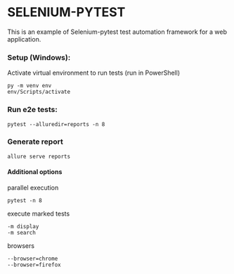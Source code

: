 # SELENIUM-PYTEST

This is an example of Selenium-pytest test automation framework for a web application.

### Setup (Windows):
Activate virtual environment to run tests (run in PowerShell)
```
py -m venv env 
env/Scripts/activate
```

### Run e2e tests:
```
pytest --alluredir=reports -n 8
```

### Generate report
```
allure serve reports
```

#### Additional options

parallel execution
```
pytest -n 8
```

execute marked tests
```
-m display
-m search
```

browsers
```
--browser=chrome
--browser=firefox
```
